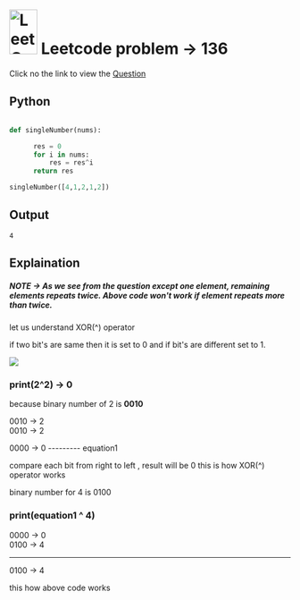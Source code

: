 # <img src="https://leetcode.com/_next/static/images/logo-ff2b712834cf26bf50a5de58ee27bcef.png" alt="LeetCode Logo" width="50" height="80"> Leetcode problem -> 136

Click no the link to view the [Question](https://leetcode.com/problems/single-number/description/?envType=study-plan-v2&envId=leetcode-75)

## Python
```python

def singleNumber(nums):

      res = 0
      for i in nums:
          res = res^i
      return res

singleNumber([4,1,2,1,2])
```
## Output
```
4
```
## Explaination

##### NOTE -> As we see from the question except one element, remaining elements repeats twice. Above code won't work  if element repeats more than twice.

 let us understand XOR(^) operator

 if two bit's are same then it is set to  0 and if bit's are different set to 1.

<img src="https://shorturl.at/qrsu7" >

### print(2^2) -> 0
because binary number of 2 is  **0010**

0010 -> 2  
0010 -> 2

0000 -> 0 --------- equation1

compare each bit from right to left , result will be 0 this is how XOR(^) operator works

binary number for 4 is  0100

### print(equation1 ^ 4)  

0000 -> 0  
0100 -> 4  

---------   
0100 -> 4

this how above code works


    

